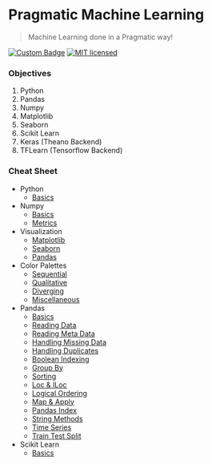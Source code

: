 # Pragmatic Machine Learning
> Machine Learning done in a Pragmatic way!

[![Custom Badge](https://img.shields.io/badge/Author-Abhijit%20Kar-brightgreen.svg)](https://abhijit-kar.github.io/)
[![MIT licensed](https://img.shields.io/badge/license-MIT-blue.svg)](https://opensource.org/licenses/mit-license.php)

### Objectives
1. Python
1. Pandas
1. Numpy
1. Matplotlib
1. Seaborn
1. Scikit Learn
1. Keras (Theano Backend)
1. TFLearn (Tensorflow Backend)

### Cheat Sheet

- Python
  - [Basics](https://nbviewer.jupyter.org/github/abhijit-kar/pragmatic-machine-learning/blob/master/python/basics.ipynb)
- Numpy
  - [Basics](https://nbviewer.jupyter.org/github/abhijit-kar/pragmatic-machine-learning/blob/master/numpy/basics.ipynb)
  - [Metrics](https://nbviewer.jupyter.org/github/abhijit-kar/pragmatic-machine-learning/blob/master/numpy/metrics.ipynb)
- Visualization
  - [Matplotlib](https://nbviewer.jupyter.org/github/abhijit-kar/pragmatic-machine-learning/blob/master/visualization/matplotlib.ipynb)
  - [Seaborn](https://nbviewer.jupyter.org/github/abhijit-kar/pragmatic-machine-learning/blob/master/visualization/seaborn.ipynb)
  - [Pandas](https://nbviewer.jupyter.org/github/abhijit-kar/pragmatic-machine-learning/blob/master/visualization/pandas.ipynb)
- Color Palettes
  - [Sequential](https://nbviewer.jupyter.org/github/abhijit-kar/pragmatic-machine-learning/blob/master/visualization/color-palettes/sequential.ipynb)
  - [Qualitative](https://nbviewer.jupyter.org/github/abhijit-kar/pragmatic-machine-learning/blob/master/visualization/color-palettes/qualitative.ipynb)
  - [Diverging](https://nbviewer.jupyter.org/github/abhijit-kar/pragmatic-machine-learning/blob/master/visualization/color-palettes/diverging.ipynb)
  - [Miscellaneous](https://nbviewer.jupyter.org/github/abhijit-kar/pragmatic-machine-learning/blob/master/visualization/color-palettes/miscellaneous.ipynb)
- Pandas
  - [Basics](https://nbviewer.jupyter.org/github/abhijit-kar/pragmatic-machine-learning/blob/master/pandas/basics.ipynb)
  - [Reading Data](https://nbviewer.jupyter.org/github/abhijit-kar/pragmatic-machine-learning/blob/master/pandas/reading-data.ipynb)
  - [Reading Meta Data](https://nbviewer.jupyter.org/github/abhijit-kar/pragmatic-machine-learning/blob/master/pandas/reading-metadata.ipynb)
  - [Handling Missing Data](https://nbviewer.jupyter.org/github/abhijit-kar/pragmatic-machine-learning/blob/master/pandas/handling-missing-data.ipynb)
  - [Handling Duplicates](https://nbviewer.jupyter.org/github/abhijit-kar/pragmatic-machine-learning/blob/master/pandas/handling-duplicates.ipynb)
  - [Boolean Indexing](https://nbviewer.jupyter.org/github/abhijit-kar/pragmatic-machine-learning/blob/master/pandas/boolean-indexing.ipynb)
  - [Group By](https://nbviewer.jupyter.org/github/abhijit-kar/pragmatic-machine-learning/blob/master/pandas/group-by.ipynb)
  - [Sorting](https://nbviewer.jupyter.org/github/abhijit-kar/pragmatic-machine-learning/blob/master/pandas/sorting.ipynb)
  - [Loc & ILoc](https://nbviewer.jupyter.org/github/abhijit-kar/pragmatic-machine-learning/blob/master/pandas/loc-iloc.ipynb)
  - [Logical Ordering](https://nbviewer.jupyter.org/github/abhijit-kar/pragmatic-machine-learning/blob/master/pandas/logical-ordering.ipynb)
  - [Map & Apply](https://nbviewer.jupyter.org/github/abhijit-kar/pragmatic-machine-learning/blob/master/pandas/map-and-apply.ipynb)
  - [Pandas Index](https://nbviewer.jupyter.org/github/abhijit-kar/pragmatic-machine-learning/blob/master/pandas/pandas-index.ipynb)
  - [String Methods](https://nbviewer.jupyter.org/github/abhijit-kar/pragmatic-machine-learning/blob/master/pandas/string-methods.ipynb)
  - [Time Series](https://nbviewer.jupyter.org/github/abhijit-kar/pragmatic-machine-learning/blob/master/pandas/time-series.ipynb)
  - [Train Test Split](https://nbviewer.jupyter.org/github/abhijit-kar/pragmatic-machine-learning/blob/master/pandas/train-test-split.ipynb)
- Scikit Learn
  - [Basics](https://nbviewer.jupyter.org/github/abhijit-kar/pragmatic-machine-learning/blob/master/sklearn/Basics.ipynb)
